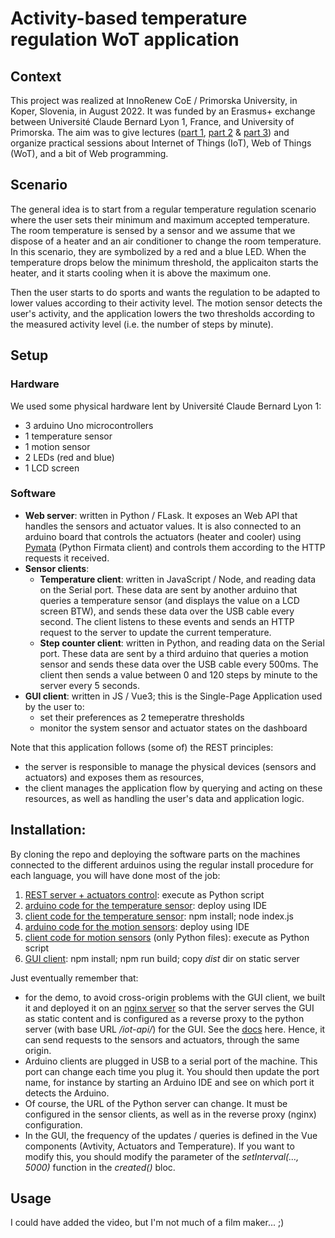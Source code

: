 # Activity-based temperature regulation WoT application

## Context

This project was realized at InnoRenew CoE / Primorska University, in Koper, Slovenia, in August 2022.
It was funded by an Erasmus+ exchange between Université Claude Bernard Lyon 1, France, and University of Primorska.
The aim was to give lectures ([part 1](https://perso.liris.cnrs.fr/lionel.medini/enseignement/Koper-2022/1-IoT-and-IA-2022.pdf), [part 2](https://perso.liris.cnrs.fr/lionel.medini/enseignement/Koper-2022/2-Hardware.pdf) & [part 3](https://perso.liris.cnrs.fr/lionel.medini/enseignement/Koper-2022/3-Software.pdf)) and organize practical sessions about Internet of Things (IoT), Web of Things (WoT), and a bit of Web programming.

## Scenario

The general idea is to start from a regular temperature regulation scenario where the user sets their minimum and maximum accepted temperature.
The room temperature is sensed by a sensor and we assume that we dispose of a heater and an air conditioner to change the room temperature. In this scenario, they are symbolized by a red and a blue LED.
When the temperature drops below the minimum threshold, the applicaiton starts the heater, and it starts cooling when it is above the maximum one.

Then the user starts to do sports and wants the regulation to be adapted to lower values according to their activity level.
The motion sensor detects the user's activity, and the application lowers the two thresholds according to the measured activity level (i.e. the number of steps by minute).

## Setup

### Hardware

We used some physical hardware lent by Université Claude Bernard Lyon 1:

- 3 arduino Uno microcontrollers
- 1 temperature sensor
- 1 motion sensor
- 2 LEDs (red and blue)
- 1 LCD screen

### Software

- **Web server**: written in Python / FLask. It exposes an Web API that handles the sensors and actuator values. It is also connected to an arduino board that controls the actuators (heater and cooler) using [Pymata](https://pypi.org/project/PyMata/) (Python Firmata client) and controls them according to the HTTP requests it received.
- **Sensor clients**:
  - **Temperature client**: written in JavaScript / Node, and reading data on the Serial port. These data are sent by another arduino that queries a temperature sensor (and displays the value on a LCD screen BTW), and sends these data over the USB cable every second. The client listens to these events and sends an HTTP request to the server to update the current temperature.
  - **Step counter client**: written in Python, and reading data on the Serial port. These data are sent by a third arduino that queries a motion sensor and sends these data over the USB cable every 500ms. The client then sends a value between 0 and 120 steps by minute to the server every 5 seconds.
- **GUI client**: written in JS / Vue3; this is the Single-Page Application used by the user to:
  - set their preferences as 2 temeperatre thresholds
  - monitor the system sensor and actuator states on the dashboard

Note that this application follows (some of) the REST principles:

- the server is responsible to manage the physical devices (sensors and actuators) and exposes them as resources,
- the client manages the application flow by querying and acting on these resources, as well as handling the user's data and application logic.

## Installation:

By cloning the repo and deploying the software parts on the machines connected to the different arduinos using the regular install procedure for each language, you will have done most of the job:

1. [REST server + actuators control](https://github.com/lmedini/Koper-IoT-2022/tree/main/IoTServer_REST): execute as Python script
2. [arduino code for the temperature sensor](https://github.com/lmedini/Koper-IoT-2022/blob/main/Temp_Screen/Temp_Screen.ino): deploy using IDE
3. [client code for the temperature sensor](https://github.com/lmedini/Koper-IoT-2022/tree/main/tempReader-client): npm install; node index.js
4. [arduino code for the motion sensors](https://github.com/lmedini/Koper-IoT-2022/blob/main/activity-step-counter/tilt_reader.ino): deploy using IDE
5. [client code for motion sensors](https://github.com/lmedini/Koper-IoT-2022/tree/main/activity-step-counter) (only Python files): execute as Python script
6. [GUI client](https://github.com/lmedini/Koper-IoT-2022/tree/main/iot-web-client): npm install; npm run build; copy *dist* dir on static server

Just eventually remember that:

- for the demo, to avoid cross-origin problems with the GUI client, we built it and deployed it on an [nginx server](https://nginx.org/) so that the server serves the GUI as static content and is configured as a reverse proxy to the python server (with base URL */iot-api/*) for the GUI. See the [docs](https://docs.nginx.com/nginx/admin-guide/web-server/reverse-proxy/) here. Hence, it can send requests to the sensors and actuators, through the same origin.
- Arduino clients are plugged in USB to a serial port of the machine. This port can change each time you plug it. You should then update the port name, for instance by starting an Arduino IDE and see on which port it detects the Arduino.
- Of course, the URL of the Python server can change. It must be configured in the sensor clients, as well as in the reverse proxy (nginx) configuration.
- In the GUI, the frequency of the updates / queries is defined in the Vue components (Avtivity, Actuators and Temperature). If you want to modify this, you should modify the parameter of the *setInterval(..., 5000)* function in the *created()* bloc.

## Usage

I could have added the video, but I'm not much of a film maker... ;)
